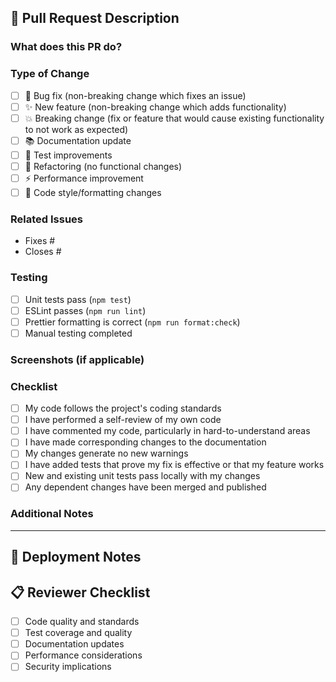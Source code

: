 ## 📝 Pull Request Description

### What does this PR do?

<!-- Provide a brief description of the changes -->

### Type of Change

<!-- Mark the relevant option with an "x" -->

- [ ] 🐛 Bug fix (non-breaking change which fixes an issue)
- [ ] ✨ New feature (non-breaking change which adds functionality)
- [ ] 💥 Breaking change (fix or feature that would cause existing functionality to not work as expected)
- [ ] 📚 Documentation update
- [ ] 🧪 Test improvements
- [ ] 🔧 Refactoring (no functional changes)
- [ ] ⚡ Performance improvement
- [ ] 🎨 Code style/formatting changes

### Related Issues

<!-- Link any related issues using "Fixes #123" or "Closes #123" -->

- Fixes #
- Closes #

### Testing

<!-- Describe the tests you ran to verify your changes -->

- [ ] Unit tests pass (`npm test`)
- [ ] ESLint passes (`npm run lint`)
- [ ] Prettier formatting is correct (`npm run format:check`)
- [ ] Manual testing completed

### Screenshots (if applicable)

<!-- Add screenshots to help explain your changes -->

### Checklist

<!-- Mark completed items with an "x" -->

- [ ] My code follows the project's coding standards
- [ ] I have performed a self-review of my own code
- [ ] I have commented my code, particularly in hard-to-understand areas
- [ ] I have made corresponding changes to the documentation
- [ ] My changes generate no new warnings
- [ ] I have added tests that prove my fix is effective or that my feature works
- [ ] New and existing unit tests pass locally with my changes
- [ ] Any dependent changes have been merged and published

### Additional Notes

<!-- Add any additional notes, concerns, or context for reviewers -->

---

## 🚀 Deployment Notes

<!-- Any special deployment considerations -->

## 📋 Reviewer Checklist

- [ ] Code quality and standards
- [ ] Test coverage and quality
- [ ] Documentation updates
- [ ] Performance considerations
- [ ] Security implications
